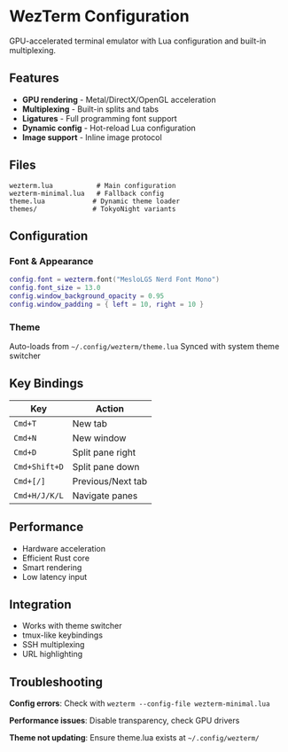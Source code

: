 # WezTerm Configuration

GPU-accelerated terminal emulator with Lua configuration and built-in multiplexing.

## Features

- **GPU rendering** - Metal/DirectX/OpenGL acceleration
- **Multiplexing** - Built-in splits and tabs
- **Ligatures** - Full programming font support
- **Dynamic config** - Hot-reload Lua configuration
- **Image support** - Inline image protocol

## Files

```
wezterm.lua           # Main configuration
wezterm-minimal.lua   # Fallback config
theme.lua            # Dynamic theme loader
themes/              # TokyoNight variants
```

## Configuration

### Font & Appearance

```lua
config.font = wezterm.font("MesloLGS Nerd Font Mono")
config.font_size = 13.0
config.window_background_opacity = 0.95
config.window_padding = { left = 10, right = 10 }
```

### Theme

Auto-loads from `~/.config/wezterm/theme.lua`
Synced with system theme switcher

## Key Bindings

| Key           | Action            |
| ------------- | ----------------- |
| `Cmd+T`       | New tab           |
| `Cmd+N`       | New window        |
| `Cmd+D`       | Split pane right  |
| `Cmd+Shift+D` | Split pane down   |
| `Cmd+[/]`     | Previous/Next tab |
| `Cmd+H/J/K/L` | Navigate panes    |

## Performance

- Hardware acceleration
- Efficient Rust core
- Smart rendering
- Low latency input

## Integration

- Works with theme switcher
- tmux-like keybindings
- SSH multiplexing
- URL highlighting

## Troubleshooting

**Config errors**: Check with `wezterm --config-file wezterm-minimal.lua`

**Performance issues**: Disable transparency, check GPU drivers

**Theme not updating**: Ensure theme.lua exists at `~/.config/wezterm/`

